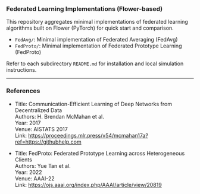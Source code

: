 ### Federated Learning Implementations (Flower-based)

This repository aggregates minimal implementations of federated learning algorithms built on Flower (PyTorch) for quick start and comparison.

- `FedAvg/`: Minimal implementation of Federated Averaging (FedAvg)
- `FedProto/`: Minimal implementation of Federated Prototype Learning (FedProto)

Refer to each subdirectory `README.md` for installation and local simulation instructions.

---

### References

- Title: Communication-Efficient Learning of Deep Networks from Decentralized Data  
  Authors: H. Brendan McMahan et al.  
  Year: 2017  
  Venue: AISTATS 2017  
  Link: https://proceedings.mlr.press/v54/mcmahan17a?ref=https://githubhelp.com

- Title: FedProto: Federated Prototype Learning across Heterogeneous Clients  
  Authors: Yue Tan et al.  
  Year: 2022  
  Venue: AAAI-22  
  Link: https://ojs.aaai.org/index.php/AAAI/article/view/20819


